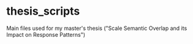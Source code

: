 # thesis_scripts
Main files used for my master's thesis ("Scale Semantic Overlap and its Impact on Response Patterns")
